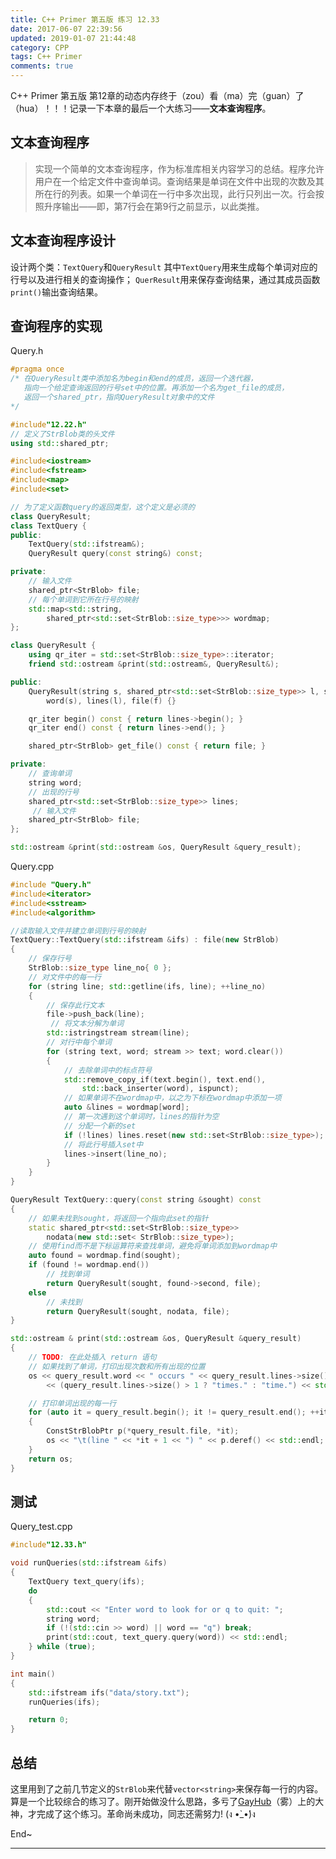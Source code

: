 ```yaml
---
title: C++ Primer 第五版 练习 12.33
date: 2017-06-07 22:39:56
updated: 2019-01-07 21:44:48
category: CPP
tags: C++ Primer
comments: true
---
```


C++ Primer 第五版 第12章的动态内存终于（zou）看（ma）完（guan）了（hua）！！！记录一下本章的最后一个大练习——**文本查询程序**。
<!--more-->

## 文本查询程序

> 实现一个简单的文本查询程序，作为标准库相关内容学习的总结。程序允许用户在一个给定文件中查询单词。查询结果是单词在文件中出现的次数及其所在行的列表。如果一个单词在一行中多次出现，此行只列出一次。行会按照升序输出——即，第7行会在第9行之前显示，以此类推。

## 文本查询程序设计

设计两个类：`TextQuery`和`QueryResult`
其中`TextQuery`用来生成每个单词对应的行号以及进行相关的查询操作；
`QuerResult`用来保存查询结果，通过其成员函数`print()`输出查询结果。

## 查询程序的实现

Query.h
```C++
#pragma once
/* 在QueryResult类中添加名为begin和end的成员，返回一个迭代器，
   指向一个给定查询返回的行号set中的位置。再添加一个名为get_file的成员，
   返回一个shared_ptr，指向QueryResult对象中的文件
*/

#include"12.22.h"
// 定义了StrBlob类的头文件
using std::shared_ptr;

#include<iostream>
#include<fstream>
#include<map>
#include<set>

// 为了定义函数query的返回类型，这个定义是必须的
class QueryResult;
class TextQuery {
public:
	TextQuery(std::ifstream&);
	QueryResult query(const string&) const;

private:
 	// 输入文件
	shared_ptr<StrBlob> file;						   
	// 每个单词到它所在行号的映射
	std::map<std::string, 
		shared_ptr<std::set<StrBlob::size_type>>> wordmap;
};

class QueryResult {
	using qr_iter = std::set<StrBlob::size_type>::iterator;
	friend std::ostream &print(std::ostream&, QueryResult&);

public:
	QueryResult(string s, shared_ptr<std::set<StrBlob::size_type>> l, shared_ptr<StrBlob> f) :
		word(s), lines(l), file(f) {}

	qr_iter begin() const { return lines->begin(); }
	qr_iter end() const { return lines->end(); }

	shared_ptr<StrBlob> get_file() const { return file; }

private:
	// 查询单词
	string word;
	// 出现的行号
	shared_ptr<std::set<StrBlob::size_type>> lines;
	 // 输入文件
	shared_ptr<StrBlob> file;
};

std::ostream &print(std::ostream &os, QueryResult &query_result);

```

Query.cpp
```C++
#include "Query.h"
#include<iterator>
#include<sstream>
#include<algorithm>

//读取输入文件并建立单词到行号的映射
TextQuery::TextQuery(std::ifstream &ifs) : file(new StrBlob)
{
	// 保存行号
	StrBlob::size_type line_no{ 0 };
	// 对文件中的每一行
	for (string line; std::getline(ifs, line); ++line_no)
	{
		// 保存此行文本
		file->push_back(line);
		 // 将文本分解为单词
		std::istringstream stream(line);
		// 对行中每个单词
		for (string text, word; stream >> text; word.clear())
		{
			// 去除单词中的标点符号
			std::remove_copy_if(text.begin(), text.end(),
				std::back_inserter(word), ispunct);
			// 如果单词不在wordmap中，以之为下标在wordmap中添加一项
			auto &lines = wordmap[word];
			// 第一次遇到这个单词时，lines的指针为空
			// 分配一个新的set
			if (!lines) lines.reset(new std::set<StrBlob::size_type>);
			// 将此行号插入set中
			lines->insert(line_no);
		}
	}
}

QueryResult TextQuery::query(const string &sought) const
{
	// 如果未找到sought，将返回一个指向此set的指针
	static shared_ptr<std::set<StrBlob::size_type>>
		nodata(new std::set< StrBlob::size_type>);
	// 使用find而不是下标运算符来查找单词，避免将单词添加到wordmap中
	auto found = wordmap.find(sought);
	if (found != wordmap.end())
		// 找到单词
		return QueryResult(sought, found->second, file);
	else
		// 未找到
		return QueryResult(sought, nodata, file);
}

std::ostream & print(std::ostream &os, QueryResult &query_result)
{
	// TODO: 在此处插入 return 语句
	// 如果找到了单词，打印出现次数和所有出现的位置
	os << query_result.word << " occurs " << query_result.lines->size() << " "
		<< (query_result.lines->size() > 1 ? "times." : "time.") << std::endl;

	// 打印单词出现的每一行
	for (auto it = query_result.begin(); it != query_result.end(); ++it)
	{
		ConstStrBlobPtr p(*query_result.file, *it);
		os << "\t(line " << *it + 1 << ") " << p.deref() << std::endl;
	}
	return os;
}
```

## 测试
Query_test.cpp
```C++
#include"12.33.h"

void runQueries(std::ifstream &ifs)
{
	TextQuery text_query(ifs);
	do
	{
		std::cout << "Enter word to look for or q to quit: ";
		string word;
		if (!(std::cin >> word) || word == "q") break;
		print(std::cout, text_query.query(word)) << std::endl;
	} while (true);
}

int main()
{
	std::ifstream ifs("data/story.txt");
	runQueries(ifs);

	return 0;
}
```

## 总结
这里用到了之前几节定义的`StrBlob`来代替`vector<string>`来保存每一行的内容。
算是一个比较综合的练习了。刚开始做没什么思路，多亏了[GayHub](https://github.com/pezy/CppPrimer)（雾）上的大神，才完成了这个练习。革命尚未成功，同志还需努力!
(ง •̀_•́)ง 



End~

---